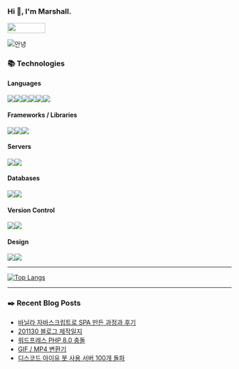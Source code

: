 ### Hi 👋, I'm Marshall.

[<img width="85" height="23" src="https://marshall-ku.github.io/marshall-ku/assets/images/blog.svg" />][blog]

<img src="https://media1.tenor.com/images/50340633e2c05ad88e5cb4e60533baff/tenor.gif?itemid=8313849" alt="안녕" />

<!--
- 🔭 I’m currently working on ...
- 🌱 I’m currently learning ...
- 👯 I’m looking to collaborate on ...
- 🤔 I’m looking for help with ...
- 💬 Ask me about ...
- 📫 How to reach me: ...
- 😄 Pronouns: ...
- ⚡ Fun fact: ...
-->

### 📚 Technologies

#### Languages

<img src="https://img.shields.io/badge/node.js%20-%2343853D.svg?&style=for-the-badge&logo=node.js&logoColor=white"/><img src="https://img.shields.io/badge/javascript%20-%23323330.svg?&style=for-the-badge&logo=javascript&logoColor=%23F7DF1E"/><img src="https://img.shields.io/badge/typescript%20-%23007ACC.svg?&style=for-the-badge&logo=typescript&logoColor=white"/><img src="https://img.shields.io/badge/html5%20-%23E34F26.svg?&style=for-the-badge&logo=html5&logoColor=white"/><img src="https://img.shields.io/badge/css3%20-%231572B6.svg?&style=for-the-badge&logo=css3&logoColor=white"/><img src="https://img.shields.io/badge/php-%23777BB4.svg?&style=for-the-badge&logo=php&logoColor=white"/>

#### Frameworks / Libraries

<img src="https://img.shields.io/badge/react%20-%2320232a.svg?&style=for-the-badge&logo=react&logoColor=%2361DAFB"/><img src="https://img.shields.io/badge/jquery%20-%230769AD.svg?&style=for-the-badge&logo=jquery&logoColor=white"/><img src="https://img.shields.io/badge/webpack%20-%238DD6F9.svg?&style=for-the-badge&logo=webpack&logoColor=black" />

#### Servers

<img src="https://img.shields.io/badge/nginx%20-%23009639.svg?&style=for-the-badge&logo=nginx&logoColor=white"/><img src="https://img.shields.io/badge/apache%20-%23D42029.svg?&style=for-the-badge&logo=apache&logoColor=white"/>

#### Databases

<img src="https://img.shields.io/badge/mysql-%2300f.svg?&style=for-the-badge&logo=mysql&logoColor=white"/><img src ="https://img.shields.io/badge/MongoDB-%234ea94b.svg?&style=for-the-badge&logo=mongodb&logoColor=white"/>

#### Version Control

<img src="https://img.shields.io/badge/git%20-%23F05033.svg?&style=for-the-badge&logo=git&logoColor=white"/><img src="https://img.shields.io/badge/github%20-%23121011.svg?&style=for-the-badge&logo=github&logoColor=white"/>

#### Design

<img src="https://img.shields.io/badge/adobe%20photoshop%20-%2331A8FF.svg?&style=for-the-badge&logo=adobe%20photoshop&logoColor=white"/><img src="https://img.shields.io/badge/adobe%20illustrator%20-%23FF9A00.svg?&style=for-the-badge&logo=adobe%20illustrator&logoColor=white"/>

---

[![Top Langs](https://github-readme-stats.vercel.app/api/top-langs/?username=marshall-ku&langs_count=8)](https://github.com/anuraghazra/github-readme-stats)

---

### ✒️ Recent Blog Posts

<!-- BLOG-POST-LIST:START -->
- [바닐라 자바스크립트로 SPA 만든 과정과 후기](https://marshall-ku.com/web/log/%eb%b0%94%eb%8b%90%eb%9d%bc-%ec%9e%90%eb%b0%94%ec%8a%a4%ed%81%ac%eb%a6%bd%ed%8a%b8%eb%a1%9c-spa-%eb%a7%8c%eb%93%a0-%ea%b3%bc%ec%a0%95%ea%b3%bc-%ed%9b%84%ea%b8%b0)
- [201130 블로그 제작일지](https://marshall-ku.com/web/log/201130-%eb%b8%94%eb%a1%9c%ea%b7%b8-%ec%a0%9c%ec%9e%91%ec%9d%bc%ec%a7%80)
- [워드프레스 PHP 8.0 충돌](https://marshall-ku.com/web/%ec%9b%8c%eb%93%9c%ed%94%84%eb%a0%88%ec%8a%a4-php-8-0-%ec%b6%a9%eb%8f%8c)
- [GIF / MP4 변환기](https://marshall-ku.com/work/web-application/gif-mp4-%eb%b3%80%ed%99%98%ea%b8%b0)
- [디스코드 아이유 봇 사용 서버 100개 돌파](https://marshall-ku.com/notice/%eb%94%94%ec%8a%a4%ec%bd%94%eb%93%9c-%ec%95%84%ec%9d%b4%ec%9c%a0-%eb%b4%87-%ec%82%ac%ec%9a%a9-%ec%84%9c%eb%b2%84-100%ea%b0%9c-%eb%8f%8c%ed%8c%8c)
<!-- BLOG-POST-LIST:END -->

[blog]: https://marshall-ku.com
